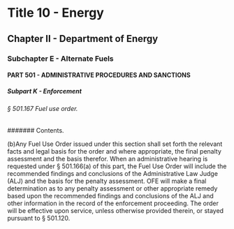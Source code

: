 
# Title 10 - Energy
## Chapter II - Department of Energy
### Subchapter E - Alternate Fuels
#### PART 501 - ADMINISTRATIVE PROCEDURES AND SANCTIONS
##### Subpart K - Enforcement
###### § 501.167 Fuel use order.
####### Contents.

(b)Any Fuel Use Order issued under this section shall set forth the relevant facts and legal basis for the order and where appropriate, the final penalty assessment and the basis therefor. When an administrative hearing is requested under § 501.166(a) of this part, the Fuel Use Order will include the recommended findings and conclusions of the Administrative Law Judge (ALJ) and the basis for the penalty assessment. OFE will make a final determination as to any penalty assessment or other appropriate remedy based upon the recommended findings and conclusions of the ALJ and other information in the record of the enforcement proceeding. The order will be effective upon service, unless otherwise provided therein, or stayed pursuant to § 501.120.
